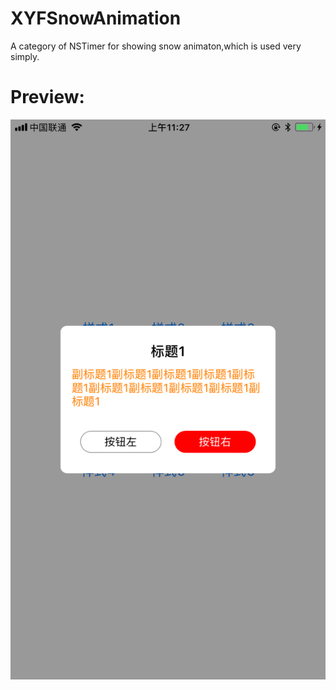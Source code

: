 # XYFSnowAnimation
A category of NSTimer for showing snow animaton,which is used very simply.
# Preview:
![img](https://github.com/CoderXYF/XYFAlertView/blob/master/XYFAlertView/SampleStyleImages/sample_style_1.PNG?raw=true)
